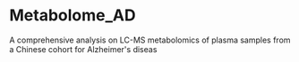 # Metabolome_AD
A comprehensive analysis on LC-MS metabolomics of plasma samples from a Chinese cohort for Alzheimer's diseas 

